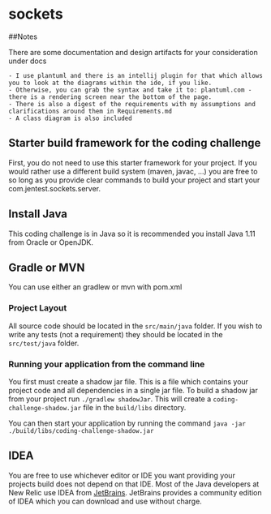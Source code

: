 # sockets

##Notes 

There are some documentation and design artifacts for your consideration under docs
    
    - I use plantuml and there is an intellij plugin for that which allows you to look at the diagrams within the ide, if you like.
    - Otherwise, you can grab the syntax and take it to: plantuml.com - there is a rendering screen near the bottom of the page.
    - There is also a digest of the requirements with my assumptions and clarifications around them in Requirements.md
    - A class diagram is also included 


## Starter build framework for the coding challenge

First, you do not need to use this starter framework for your project.
If you would rather use a different build system (maven, javac, ...)
you are free to so long as you provide clear commands to build your
project and start your com.jentest.sockets.server.  


## Install Java

This coding challenge is in Java so it is recommended you install Java
1.11 from Oracle or OpenJDK. 


## Gradle or MVN

You can use either an gradlew or mvn with pom.xml


### Project Layout

All source code should be located in the `src/main/java` folder.
If you wish to write any tests (not a requirement) they should be
located in the `src/test/java` folder.



### Running your application from the command line

You first must create a shadow jar file.  This is a file which contains your project code and all dependencies in a single jar file.  To build a shadow jar from your project run `./gradlew shadowJar`.  This will create a `coding-challenge-shadow.jar` file in the `build/libs` directory.

You can then start your application by running the command
`java -jar ./build/libs/coding-challenge-shadow.jar`

## IDEA

You are free to use whichever editor or IDE you want providing your
projects build does not depend on that IDE.  Most of the Java
developers at New Relic use IDEA from
[JetBrains](https://www.jetbrains.com/).  JetBrains provides
a community edition of IDEA which you can download and use without
charge.

